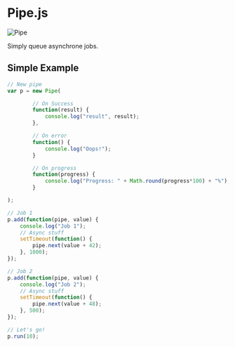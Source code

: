 # Pipe.js

![Pipe](http://pix.toile-libre.org/upload/original/1396295604.png)

Simply queue asynchrone jobs.


## Simple Example

```javascript
// New pipe
var p = new Pipe(

        // On Success
        function(result) {
            console.log("result", result);
        },

        // On error
        function() {
            console.log("Oops!");
        }

        // On progress
        function(progress) {
            console.log("Progress: " + Math.round(progress*100) + "%");
        }

);

// Job 1
p.add(function(pipe, value) {
    console.log("Job 1");
    // Async stuff
    setTimeout(function() {
        pipe.next(value + 42);
    }, 1000);
});

// Job 2
p.add(function(pipe, value) {
    console.log("Job 2");
    // Async stuff
    setTimeout(function() {
        pipe.next(value + 48);
    }, 500);
});

// Let's go!
p.run(10);
```
